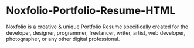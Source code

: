 # Noxfolio-Portfolio-Resume-HTML
Noxfolio is a creative &amp; unique Portfolio Resume specifically created for the developer, designer, programmer, freelancer, writer, artist, web developer, photographer, or any other digital professional.
